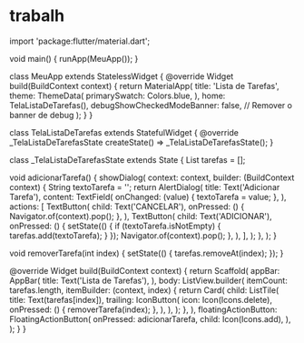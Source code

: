 # trabalh
import 'package:flutter/material.dart';

void main() {
  runApp(MeuApp());
}

class MeuApp extends StatelessWidget {
  @override
  Widget build(BuildContext context) {
    return MaterialApp(
      title: 'Lista de Tarefas',
      theme: ThemeData(
        primarySwatch: Colors.blue,
      ),
      home: TelaListaDeTarefas(),
      debugShowCheckedModeBanner: false, // Remover o banner de debug
    );
  }
}

class TelaListaDeTarefas extends StatefulWidget {
  @override
  _TelaListaDeTarefasState createState() => _TelaListaDeTarefasState();
}

class _TelaListaDeTarefasState extends State<TelaListaDeTarefas> {
  List<String> tarefas = [];

  void adicionarTarefa() {
    showDialog(
      context: context,
      builder: (BuildContext context) {
        String textoTarefa = '';
        return AlertDialog(
          title: Text('Adicionar Tarefa'),
          content: TextField(
            onChanged: (value) {
              textoTarefa = value;
            },
          ),
          actions: <Widget>[
            TextButton(
              child: Text('CANCELAR'),
              onPressed: () {
                Navigator.of(context).pop();
              },
            ),
            TextButton(
              child: Text('ADICIONAR'),
              onPressed: () {
                setState(() {
                  if (textoTarefa.isNotEmpty) {
                    tarefas.add(textoTarefa);
                  }
                });
                Navigator.of(context).pop();
              },
            ),
          ],
        );
      },
    );
  }

  void removerTarefa(int index) {
    setState(() {
      tarefas.removeAt(index);
    });
  }

  @override
  Widget build(BuildContext context) {
    return Scaffold(
      appBar: AppBar(
        title: Text('Lista de Tarefas'),
      ),
      body: ListView.builder(
        itemCount: tarefas.length,
        itemBuilder: (context, index) {
          return Card(
            child: ListTile(
              title: Text(tarefas[index]),
              trailing: IconButton(
                icon: Icon(Icons.delete),
                onPressed: () {
                  removerTarefa(index);
                },
              ),
            ),
          );
        },
      ),
      floatingActionButton: FloatingActionButton(
        onPressed: adicionarTarefa,
        child: Icon(Icons.add),
      ),
    );
  }
}
